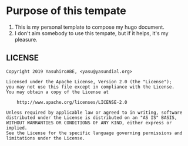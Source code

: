 
Purpose of this tempate
=======================

1. This is my personal template to compose my hugo document.
2. I don't aim somebody to use this tempate, but if it helps, it's my pleasure.

LICENSE
-------

    Copyright 2019 YasuhiroABE, <yasu@yasundial.org>

	Licensed under the Apache License, Version 2.0 (the "License");
	you may not use this file except in compliance with the License.
	You may obtain a copy of the License at

	    http://www.apache.org/licenses/LICENSE-2.0

	Unless required by applicable law or agreed to in writing, software
	distributed under the License is distributed on an "AS IS" BASIS,
	WITHOUT WARRANTIES OR CONDITIONS OF ANY KIND, either express or implied.
	See the License for the specific language governing permissions and
	limitations under the License.



